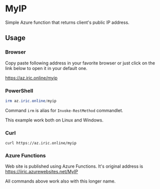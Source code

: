 # MyIP

Simple Azure function that returns client's public IP address.

## Usage

### Browser

Copy paste following address in your favorite browser or just click on the link below to open it in your default one.

https://az.iric.online/myip

### PowerShell

```PowerShell
irm az.iric.online/myip
```
Command `irm` is alias for `Invoke-RestMethod` commandlet.

This example work both on Linux and Windows.

### Curl

```shell
curl https://az.iric.online/myip
```

### Azure Functions

Web site is published using Azure Functions.
It's original address is https://iiric.azurewebsites.net/MyIP

All commands above work also with this longer name.